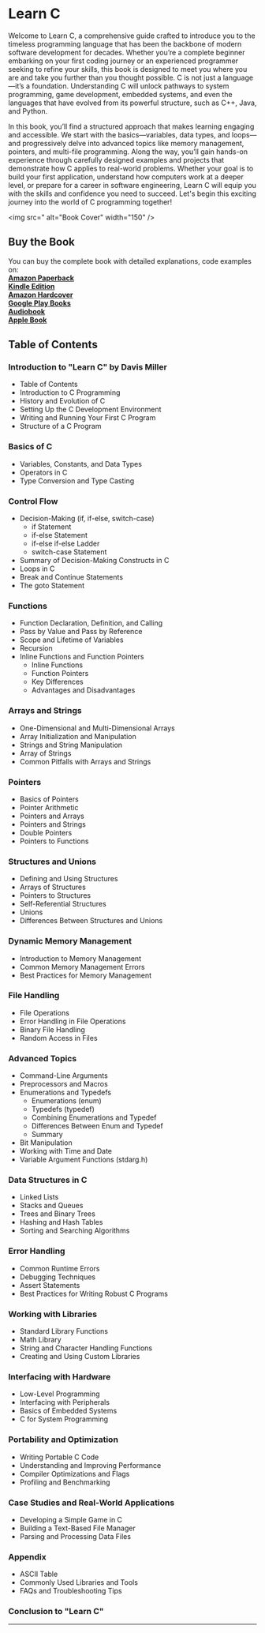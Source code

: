 # Learn C

Welcome to Learn C, a comprehensive guide crafted to introduce you to the timeless programming language that has been the backbone of modern software development for decades. Whether you’re a complete beginner embarking on your first coding journey or an experienced programmer seeking to refine your skills, this book is designed to meet you where you are and take you further than you thought possible. C is not just a language—it’s a foundation. Understanding C will unlock pathways to system programming, game development, embedded systems, and even the languages that have evolved from its powerful structure, such as C++, Java, and Python.

In this book, you’ll find a structured approach that makes learning engaging and accessible. We start with the basics—variables, data types, and loops—and progressively delve into advanced topics like memory management, pointers, and multi-file programming. Along the way, you’ll gain hands-on experience through carefully designed examples and projects that demonstrate how C applies to real-world problems. Whether your goal is to build your first application, understand how computers work at a deeper level, or prepare for a career in software engineering, Learn C will equip you with the skills and confidence you need to succeed. Let's begin this exciting journey into the world of C programming together!

<img src=" alt="Book Cover" width="150" />

## Buy the Book

You can buy the complete book with detailed explanations, code examples on:  
**[Amazon Paperback]()**  
**[Kindle Edition]()**  
**[Amazon Hardcover]()**  
**[Google Play Books]()**  
**[Audiobook]()**  
**[Apple Book]()**  


## Table of Contents

### Introduction to "Learn C" by Davis Miller
- Table of Contents
- Introduction to C Programming
- History and Evolution of C
- Setting Up the C Development Environment
- Writing and Running Your First C Program
- Structure of a C Program

### Basics of C
- Variables, Constants, and Data Types
- Operators in C
- Type Conversion and Type Casting

### Control Flow
- Decision-Making (if, if-else, switch-case)
  - if Statement
  - if-else Statement
  - if-else if-else Ladder
  - switch-case Statement
- Summary of Decision-Making Constructs in C
- Loops in C
- Break and Continue Statements
- The goto Statement

### Functions
- Function Declaration, Definition, and Calling
- Pass by Value and Pass by Reference
- Scope and Lifetime of Variables
- Recursion
- Inline Functions and Function Pointers
  - Inline Functions
  - Function Pointers
  - Key Differences
  - Advantages and Disadvantages

### Arrays and Strings
- One-Dimensional and Multi-Dimensional Arrays
- Array Initialization and Manipulation
- Strings and String Manipulation
- Array of Strings
- Common Pitfalls with Arrays and Strings

### Pointers
- Basics of Pointers
- Pointer Arithmetic
- Pointers and Arrays
- Pointers and Strings
- Double Pointers
- Pointers to Functions

### Structures and Unions
- Defining and Using Structures
- Arrays of Structures
- Pointers to Structures
- Self-Referential Structures
- Unions
- Differences Between Structures and Unions

### Dynamic Memory Management
- Introduction to Memory Management
- Common Memory Management Errors
- Best Practices for Memory Management

### File Handling
- File Operations
- Error Handling in File Operations
- Binary File Handling
- Random Access in Files

### Advanced Topics
- Command-Line Arguments
- Preprocessors and Macros
- Enumerations and Typedefs
  - Enumerations (enum)
  - Typedefs (typedef)
  - Combining Enumerations and Typedef
  - Differences Between Enum and Typedef
  - Summary
- Bit Manipulation
- Working with Time and Date
- Variable Argument Functions (stdarg.h)

### Data Structures in C
- Linked Lists
- Stacks and Queues
- Trees and Binary Trees
- Hashing and Hash Tables
- Sorting and Searching Algorithms

### Error Handling
- Common Runtime Errors
- Debugging Techniques
- Assert Statements
- Best Practices for Writing Robust C Programs

### Working with Libraries
- Standard Library Functions
- Math Library
- String and Character Handling Functions
- Creating and Using Custom Libraries

### Interfacing with Hardware
- Low-Level Programming
- Interfacing with Peripherals
- Basics of Embedded Systems
- C for System Programming

### Portability and Optimization
- Writing Portable C Code
- Understanding and Improving Performance
- Compiler Optimizations and Flags
- Profiling and Benchmarking

### Case Studies and Real-World Applications
- Developing a Simple Game in C
- Building a Text-Based File Manager
- Parsing and Processing Data Files

### Appendix
- ASCII Table
- Commonly Used Libraries and Tools
- FAQs and Troubleshooting Tips

### Conclusion to "Learn C"

---
